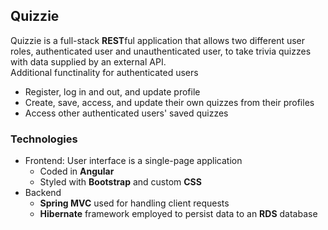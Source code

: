 <h2>Quizzie</h2>
Quizzie is a full-stack <strong>REST</strong>ful application that allows two different user roles, authenticated user and unauthenticated user, to take trivia quizzes with data supplied by an external API. 
<br>Additional functinality for authenticated users
<ul>
  <li>Register, log in and out, and update profile</li>
  <li>Create, save, access, and update their own quizzes from their profiles</li>
  <li>Access other authenticated users' saved quizzes</li>
</ul>

<h3>Technologies</h3>
<ul>
  <li>Frontend: User interface is a single-page application 
    <ul>
      <li>Coded in <strong>Angular</strong></li>
      <li>Styled with <strong>Bootstrap</strong> and custom <strong>CSS</strong></li>
    </ul>
  </li>
  <li>Backend
    <ul>
      <li><strong>Spring MVC</strong> used for handling client requests</li>
      <li><strong>Hibernate</strong> framework employed to persist data to an <strong>RDS</strong> database</li>
    </ul>
  </li>
 </ul>
  
